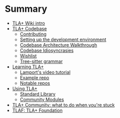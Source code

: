 # Summary

- [TLA+ Wiki intro](./intro.md)
- [TLA+ Codebase](./codebase/intro.md)
    - [Contributing](./codebase/contributing.md)
    - [Setting up the development environment](./codebase/ide.md)
    - [Codebase Architecture Walkthrough](./codebase/architecture.md)
    - [Codebase Idiosyncrasies](./codebase/idiosyncrasies.md)
    - [Wishlist](./codebase/wishlist.md)
    - [Tree-sitter grammar]()
- [Learning TLA+]()
    - [Lamport's video tutorial]()
    - [Example repo]()
    - [Notable repos]()
- [Using TLA+]()
    - [Standard Library]()
    - [Community Modules]()
- [TLA+ Community: what to do when you're stuck](community.md)
- [TLAF: TLA+ Foundation]()
